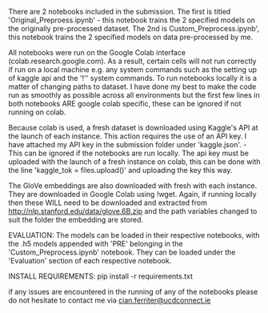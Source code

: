 There are 2 notebooks included in the submission. The first is titled 'Original_Preproess.ipynb' - this notebook
trains the 2 specified models on the originally pre-processed dataset. The 2nd is Custom_Preprocess.ipynb', this
notebook trains the 2 specified models on data pre-processed by me.

All notebooks were run on the Google Colab interface (colab.research.google.com).
As a result, certain cells will not run correctly if run on a local machine e.g. any system
commands such as the setting up of kaggle api and the '!'' system commands.
To run notebooks locally it is a matter of changing paths to dataset. I have done my best to make the
code run as smoothly as possible across all environments but the first few lines in both notebooks ARE google
colab specific, these can be ignored if not running on colab.

Because colab is used, a fresh dataset is downloaded using Kaggle's API at the launch of 
each instance. This action requires the use of an API key. I have attached my API key in the 
submission folder under 'kaggle.json'. - This can be ignored if the notebooks are run locally. 
The api key must be uploaded with the launch of a fresh instance on colab, this can be done 
with the line 'kaggle_tok = files.upload()' and uploading the key this way.

The GloVe embeddings are also downloaded with fresh with each instance. They are downloaded in Google
Colab using !wget.
Again, if running locally then these WILL need to be downloaded and extracted from http://nlp.stanford.edu/data/glove.6B.zip and the path
variables changed to suit the folder the embedding are stored.

EVALUATION:
The models can be loaded in their respective notebooks, with the .h5 models appended with 'PRE' belonging in
the 'Custom_Preprocess.ipynb' notebook. They can be loaded under the 'Evaluation' section of each respective notebook.



INSTALL REQUIREMENTS:
pip install -r requirements.txt

if any issues are encountered in the running of any of the notebooks please do not hesitate to contact me via
cian.ferriter@ucdconnect.ie